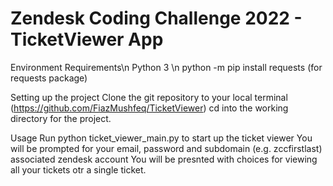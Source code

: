 # Zendesk Coding Challenge 2022 - TicketViewer App


Environment Requirements\n
Python 3 \n
python -m pip install requests (for requests package)


Setting up the project
Clone the git repository to your local terminal (https://github.com/FiazMushfeq/TicketViewer)
cd into the working directory for the project.

Usage
Run python ticket_viewer_main.py to start up the ticket viewer
You will be prompted for your email, password and subdomain (e.g. zccfirstlast) associated zendesk account
You will be presnted with choices for viewing all your tickets otr a single ticket. 
